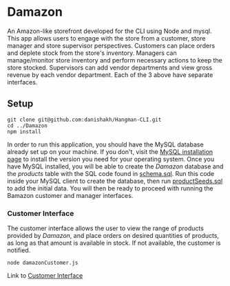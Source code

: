 # Damazon

An Amazon-like storefront developed for the CLI using Node and mysql. This app allows users to engage with the store from a customer, store manager and store supervisor perspectives. Customers can place orders and deplete stock from the store's inventory. Managers can manage/monitor store inventory and perform necessary actions to keep the store stocked. Supervisors can add vendor departments and view gross revenue by each vendor department. Each of the 3 above have separate interfaces.


## Setup

`git clone git@github.com:danishakh/Hangman-CLI.git`  
`cd ../Damazon`  
`npm install`

In order to run this application, you should have the MySQL database already set up on your machine. If you don't, visit the [MySQL installation page](https://dev.mysql.com/doc/refman/5.6/en/installing.html) to install the version you need for your operating system. Once you have MySQL installed, you will be able to create the *Damazon* database and the *products* table with the SQL code found in [schema.sql](/sql/schema.sql). Run this code inside your MySQL client to create the database, then run [productSeeds.sql](/sql/productSeeds.sql) to add the initial data. You will then be ready to proceed with running the Bamazon customer and manager interfaces.



### Customer Interface

The customer interface allows the user to view the range of products provided by *Damazon*, and place orders on desired quantities of products, as long as that amount is available in stock. If not available, the customer is notified.

`node damazonCustomer.js`

<!-- ##### option 1
<a href="https://media.giphy.com/media/xThtakvG9oZKE2Ii40/giphy.gif"><img src="https://media.giphy.com/media/xThtakvG9oZKE2Ii40/giphy.gif" title="Damazon Customer Interface"></a>

##### option 2
<iframe src="https://giphy.com/embed/xThtakvG9oZKE2Ii40" width="480" height="306" frameBorder="0" class="giphy-embed" allowFullScreen></iframe><p><a href="https://giphy.com/gifs/terminal-node-mysql-xThtakvG9oZKE2Ii40">via GIPHY</a></p>

##### option 3 (probably the best one right now) -->
Link to [Customer Interface](https://giphy.com/gifs/terminal-node-mysql-xThtakvG9oZKE2Ii40/fullscreen)